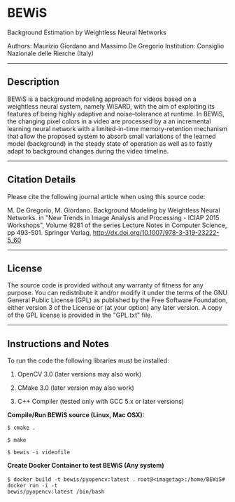 # BEWiS
Background Estimation by Weightless Neural Networks

Authors: Maurizio Giordano and Massimo De Gregorio
Institution:  Consiglio Nazionale delle Rierche (Italy)

----------------------
Description
----------------------

BEWiS is a background modeling approach for videos based on a weightless neural system, 
namely WiSARD, with the aim of exploiting its features of being highly adaptive and 
noise–tolerance at runtime.
In BEWiS, the changing pixel colors in a video are processed by a an incremental 
learning neural network with a limited-in-time memory-retention mechanism that allow the
proposed system to absorb small variations of the learned model (background) 
in the steady state of operation as well as to  fastly adapt to background 
changes during the video timeline.

----------------------
Citation Details
----------------------
  
Please cite the following journal article when using this source code:

 M. De Gregorio, M. Giordano.
 Background Modeling by Weightless Neural Networks.
 in "New Trends in Image Analysis and Processing - ICIAP 2015 Workshops", 
 Volume 9281 of the series Lecture Notes in Computer Science, pp 493-501.
 Springer Verlag, http://dx.doi.org/10.1007/978-3-319-23222-5_60 

----------------------
License
----------------------
  
The source code is provided without any warranty of fitness for any purpose.
You can redistribute it and/or modify it under the terms of the
GNU General Public License (GPL) as published by the Free Software Foundation,
either version 3 of the License or (at your option) any later version.
A copy of the GPL license is provided in the "GPL.txt" file.

----------------------
Instructions and Notes
----------------------

To run the code the following libraries must be installed:

1. OpenCV 3.0 (later versions may also work)

2. CMake  3.0  (later version may also work)

3. C++ Compiler (tested only with GCC 5.x or later versions)

<b>Compile/Run BEWiS source (Linux, Mac OSX):</b>

<code>$ cmake .</code>

<code>$ make</code>

<code>$ bewis  -i videofile</code>

<b>Create Docker Container to test BEWiS (Any system)</b>

<code>$ docker build -t bewis/pyopencv:latest .</code>
<code>root@\<imagetag\>:/home/BEWiS# docker run -i -t bewis/pyopencv:latest /bin/bash


